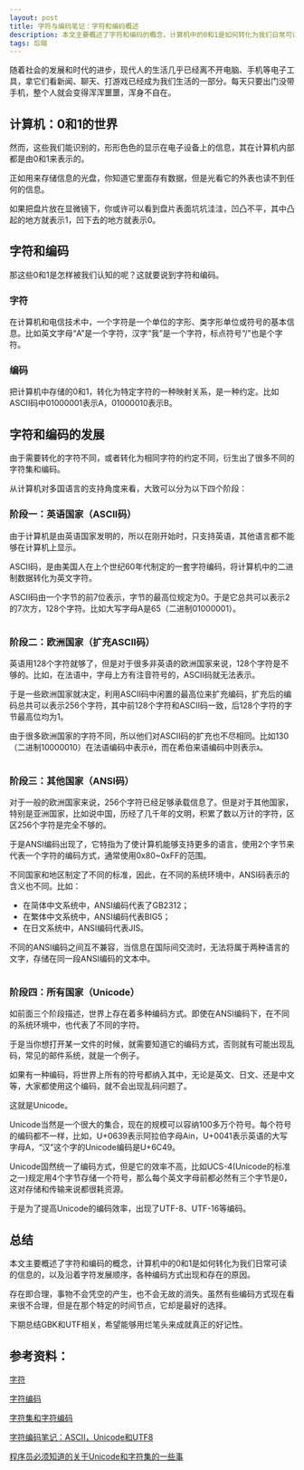 ```yaml
---
layout: post
title: 字符与编码笔记：字符和编码概述
description: 本文主要概述了字符和编码的概念，计算机中的0和1是如何转化为我们日常可读的信息的。以及沿着字符发展顺序，各种编码方式出现和存在的原因。
tags: 后端
---
```


随着社会的发展和时代的进步，现代人的生活几乎已经离不开电脑、手机等电子工具，拿它们看新闻、聊天、打游戏已经成为我们生活的一部分。每天只要出门没带手机，整个人就会变得浑浑噩噩，浑身不自在。

## **计算机：0和1的世界**

然而，这些我们能识别的，形形色色的显示在电子设备上的信息，其在计算机内部都是由0和1来表示的。

正如用来存储信息的光盘，你知道它里面存有数据，但是光看它的外表也读不到任何的信息。

如果把盘片放在显微镜下，你或许可以看到盘片表面坑坑洼洼，凹凸不平，其中凸起的地方就表示1，凹下去的地方就表示0。

## **字符和编码**

那这些0和1是怎样被我们认知的呢？这就要说到字符和编码。

### **字符**

在计算机和电信技术中，一个字符是一个单位的字形、类字形单位或符号的基本信息。比如英文字母“A”是一个字符，汉字“我”是一个字符，标点符号“/”也是个字符。

### **编码**

把计算机中存储的0和1，转化为特定字符的一种映射关系，是一种约定。比如ASCII码中01000001表示A，01000010表示B。

## **字符和编码的发展**

由于需要转化的字符不同，或者转化为相同字符的约定不同，衍生出了很多不同的字符集和编码。

从计算机对多国语言的支持角度来看，大致可以分为以下四个阶段：

### **阶段一：英语国家（ASCII码）**

由于计算机是由英语国家发明的，所以在刚开始时，只支持英语，其他语言都不能够在计算机上显示。

ASCII码，是由美国人在上个世纪60年代制定的一套字符编码，将计算机中的二进制数据转化为英文字符。

ASCII码由一个字节的前7位表示，字节的最高位规定为0。于是它总共可以表示2的7次方，128个字符。比如大写字母A是65（二进制01000001）。

<img alt="" src="{{site.qiniu_static}}/assets/img/2015-7-24/ascii.jpg"/>

### **阶段二：欧洲国家（扩充ASCII码）**

英语用128个字符就够了，但是对于很多非英语的欧洲国家来说，128个字符是不够的。比如，在法语中，字母上方有注音符号的，ASCII码就无法表示。

于是一些欧洲国家就决定，利用ASCII码中闲置的最高位来扩充编码，扩充后的编码总共可以表示256个字符，其中前128个字符和ASCII码一致，后128个字符的字节最高位均为1。

由于很多欧洲国家的字符不同，所以他们对ASCII码的扩充也不尽相同。比如130（二进制10000010）在法语编码中表示é，而在希伯来语编码中则表示ג。

<img alt="" src="{{site.qiniu_static}}/assets/img/2015-7-24/ascii-extend.jpg"/>

### **阶段三：其他国家（ANSI码）**

对于一般的欧洲国家来说，256个字符已经足够承载信息了。但是对于其他国家，特别是亚洲国家，比如说中国，历经了几千年的文明，积累了数以万计的字符，区区256个字符是完全不够的。

于是ANSI编码出现了，它特指为了使计算机能够支持更多的语言，使用2个字节来代表一个字符的编码方式，通常使用0x80~0xFF的范围。

不同国家和地区制定了不同的标准，因此，在不同的系统环境中，ANSI码表示的含义也不同。比如：

* 在简体中文系统中，ANSI编码代表了GB2312；
* 在繁体中文系统中，ANSI编码代表BIG5；
* 在日文系统中，ANSI编码代表JIS。

不同的ANSI编码之间互不兼容，当信息在国际间交流时，无法将属于两种语言的文字，存储在同一段ANSI编码的文本中。

<img alt="" src="{{site.qiniu_static}}/assets/img/2015-7-24/gb2312.png"/>

### **阶段四：所有国家（Unicode）**

如前面三个阶段描述，世界上存在着多种编码方式。即使在ANSI编码下，在不同的系统环境中，也代表了不同的字符。

于是当你想打开某一文件的时候，就需要知道它的编码方式，否则就有可能出现乱码，常见的邮件系统，就是一个例子。

如果有一种编码，将世界上所有的符号都纳入其中，无论是英文、日文、还是中文等，大家都使用这个编码，就不会出现乱码问题了。

这就是Unicode。

Unicode当然是一个很大的集合，现在的规模可以容纳100多万个符号。每个符号的编码都不一样，比如，U+0639表示阿拉伯字母Ain，U+0041表示英语的大写字母A，“汉”这个字的Unicode编码是U+6C49。

Unicode固然统一了编码方式，但是它的效率不高，比如UCS-4(Unicode的标准之一)规定用4个字节存储一个符号，那么每个英文字母前都必然有三个字节是0，这对存储和传输来说都很耗资源。

于是为了提高Unicode的编码效率，出现了UTF-8、UTF-16等编码。

## **总结**

本文主要概述了字符和编码的概念，计算机中的0和1是如何转化为我们日常可读的信息的，以及沿着字符发展顺序，各种编码方式出现和存在的原因。

存在即合理，事物不会凭空的产生，也不会无故的消失。虽然有些编码方式现在看来很不合理，但是在那个特定的时间节点，它却是最好的选择。

下期总结GBK和UTF相关，希望能够用烂笔头来成就真正的好记性。


## **参考资料**：

[字符](http://baike.baidu.com/link?url=11HlqOpiq0RfRLY0Wo20s-Ir2Juj6-fTHnJi7QOuEebBoSU-egd_1rpaqilZPt7kQREKEwBUNkOjNrWMgeZZqK)

[字符编码](http://baike.baidu.com/link?url=2t4g7s8OR-KwDo0unjuW928T6xrXCTzRQU277K81J-e687eOjDA6O39nuuHWWVtDBpm32dtok18X70VLGoCiFa#7)

[字符集和字符编码](http://www.cnblogs.com/skynet/archive/2011/05/03/2035105.html#_3.1.UCS_&_UNICODE)

[字符编码笔记：ASCII，Unicode和UTF8](http://www.ruanyifeng.com/blog/2007/10/ascii_unicode_and_utf-8.html)

[程序员必须知道的关于Unicode和字符集的一些事](http://www.joelonsoftware.com/articles/Unicode.html)

